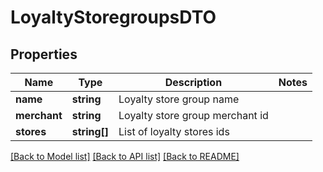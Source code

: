 # LoyaltyStoregroupsDTO

## Properties
Name | Type | Description | Notes
------------ | ------------- | ------------- | -------------
**name** | **string** | Loyalty store group name | 
**merchant** | **string** | Loyalty store group merchant id | 
**stores** | **string[]** | List of loyalty stores ids | 

[[Back to Model list]](../README.md#documentation-for-models) [[Back to API list]](../README.md#documentation-for-api-endpoints) [[Back to README]](../README.md)


